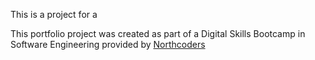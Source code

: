 This is a project for a 

This portfolio project was created as part of a Digital Skills Bootcamp in Software Engineering provided by [Northcoders](https://northcoders.com/)